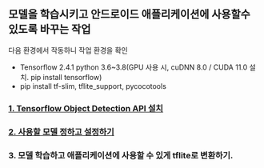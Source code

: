 ## 모델을 학습시키고 안드로이드 애플리케이션에 사용할수 있도록 바꾸는 작업

다음 환경에서 작동하니 작업 환경을 확인

* Tensorflow 2.4.1 python 3.6~3.8(GPU 사용 시, cuDNN 8.0 / CUDA 11.0 설치. pip install tensorflow)
* pip install tf-slim, tflite_support, pycocotools

### [1. Tensorflow Object Detection API 설치](./models-master) 

### [2. 사용할 모델 정하고 설정하기](./SSD-MobileNet-V2_FPNLite_640x640)

### 3. 모델 학습하고 애플리케이션에 사용할 수 있게 tflite로 변환하기.

